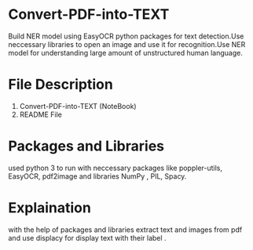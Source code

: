 # Convert-PDF-into-TEXT
Build NER model using EasyOCR python packages for text detection.Use neccessary libraries to open an image and use it for recognition.Use NER model for understanding large amount of unstructured human language.
# File Description 
  1. Convert-PDF-into-TEXT (NoteBook)
  2. README File
# Packages and Libraries
used python 3 to run with neccessary packages like poppler-utils, EasyOCR, pdf2image and libraries NumPy , PIL, Spacy.

# Explaination
with the help of packages and libraries extract text and images from pdf and use displacy for display text with their label .

